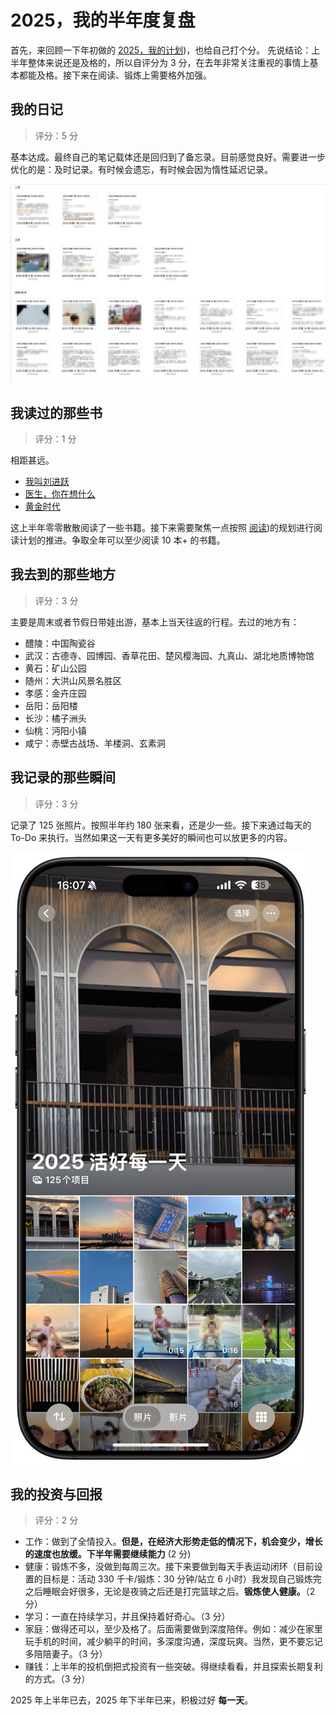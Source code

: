 # 2025，我的半年度复盘

首先，来回顾一下年初做的 [2025，我的计划](/Posts/20250101_my-plan-for-2025.md))，也给自己打个分。
先说结论：上半年整体来说还是及格的，所以自评分为 3 分，在去年非常关注重视的事情上基本都能及格。接下来在阅读、锻炼上需要格外加强。

## 我的日记

> 评分：5 分

基本达成。最终自己的笔记载体还是回归到了备忘录。目前感觉良好。需要进一步优化的是：及时记录。有时候会遗忘，有时候会因为惰性延迟记录。

![2025年上半年我的日记](/Static/pics/2025/20250701_my-mid-year-review-for-2025-1.jpg#center)

## 我读过的那些书

> 评分：1 分

相距甚远。

* [我叫刘进跃](https://book.douban.com/subject/36062391/)
* [医生，你在想什么](https://book.douban.com/subject/36392716/)
* [黄金时代](https://book.douban.com/subject/34947576/)

这上半年零零散散阅读了一些书籍。接下来需要聚焦一点按照 [阅读](/Reads))的规划进行阅读计划的推进。争取全年可以至少阅读 10 本+ 的书籍。


## 我去到的那些地方

> 评分：3 分

主要是周末或者节假日带娃出游，基本上当天往返的行程。去过的地方有：

* 醴陵：中国陶瓷谷
* 武汉：古德寺、园博园、香草花田、楚风樱海园、九真山、湖北地质博物馆
* 黄石：矿山公园
* 随州：大洪山风景名胜区
* 孝感：金卉庄园
* 岳阳：岳阳楼
* 长沙：橘子洲头
* 仙桃：沔阳小镇
* 咸宁：赤壁古战场、羊楼洞、玄素洞


## 我记录的那些瞬间

> 评分：3 分

记录了 125 张照片。按照半年约 180 张来看，还是少一些。接下来通过每天的 To-Do 来执行。当然如果这一天有更多美好的瞬间也可以放更多的内容。

![2025年上半年我记录的那些瞬间](/Static/pics/2025/20250701_my-mid-year-review-for-2025-2.jpg#center)


## 我的投资与回报

> 评分：2 分

* 工作：做到了全情投入。**但是，在经济大形势走低的情况下，机会变少，增长的速度也放缓。下半年需要继续能力** (2 分)
* 健康：锻炼不多，没做到每周三次。接下来要做到每天手表运动闭环（目前设置的目标是：活动 330 千卡/锻炼：30 分钟/站立 6 小时）我发现自己锻炼完之后睡眠会好很多，无论是夜骑之后还是打完篮球之后。**锻炼使人健康。**（2 分）
* 学习：一直在持续学习，并且保持着好奇心。（3 分）
* 家庭：做得还可以，至少及格了。后面需要做到深度陪伴。例如：减少在家里玩手机的时间，减少躺平的时间，多深度沟通，深度玩爽。当然，更不要忘记多陪陪妻子。（3 分）
* 赚钱：上半年的投机倒把式投资有一些突破。得继续看看，并且探索长期复利的方式。（3 分）

2025 年上半年已去，2025 年下半年已来，积极过好 **每一天**。